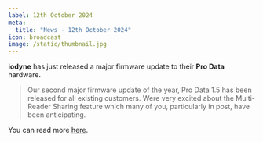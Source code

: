 ```yaml
---
label: 12th October 2024
meta:
  title: "News - 12th October 2024"
icon: broadcast
image: /static/thumbnail.jpg
---
```


**iodyne** has just released a major firmware update to their **Pro Data** hardware.

> Our second major firmware update of the year, Pro Data 1.5 has been released for all existing customers. Were very excited about the Multi-Reader Sharing feature which many of you, particularly in post, have been anticipating.

You can read more [here](https://iodyne.com/multi-reader-sharing-brings-data-discipline-to-collaborative-workflows/).